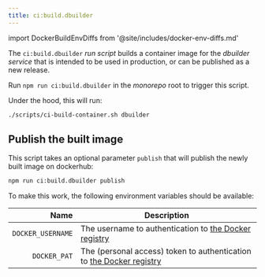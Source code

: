 ```yaml
--- 
title: ci:build.dbuilder
---
```


import DockerBuildEnvDiffs from '@site/includes/docker-env-diffs.md'

The `ci:build.dbuilder` _run script_ builds a container image for the _dbuilder service_
that is intended to be used in production, or can be published as a new release.

Run `npm run ci:build.dbuilder` in the _monorepo_ root to trigger this script.

Under the hood, this will run:

```sh title="Terminal"
./scripts/ci-build-container.sh dbuilder
```

## Publish the built image

This script takes an optional parameter `publish` that will publish the newly
built image on dockerhub:

```sh title="Terminal"
npm run ci:build.dbuilder publish
```

To make this work, the following environment variables should be available:

| Name | Description |
| ----:| ----------- |
| `DOCKER_USERNAME` | The username to authentication to [the Docker registry][dockerhub] |
| `DOCKER_PAT` | The (personal access) token to authentication to [the Docker registry][dockerhub] |


<DockerBuildEnvDiffs />

[dockerhub]: https://hub.docker.com/

